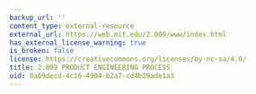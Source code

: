 ```yaml
---
backup_url: ''
content_type: external-resource
external_url: https://web.mit.edu/2.009/www/index.html
has_external_license_warning: true
is_broken: false
license: https://creativecommons.org/licenses/by-nc-sa/4.0/
title: 2.009 PRODUCT ENGINEERING PROCESS
uid: 8a69decd-4c16-4904-b2a7-cd4b29ade1a3
---
```

